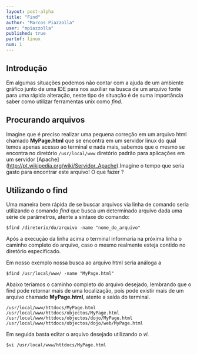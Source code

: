 ```yaml
---
layout: post-alpha
title: "Find"
author: "Marcos Piazzolla"
user: "mpiazzolla"
published: true
partof: linux
num: 1
---
```


## Introdução

Em algumas situações podemos não contar com a ajuda de um ambiente gráfico junto de uma IDE para nos
auxiliar na busca de um arquivo fonte para uma rápida alteração, neste tipo de situação é de suma 
importância saber como utilizar ferramentas unix como _find_.

## Procurando arquivos

Imagine que é preciso realizar uma pequena correção em um arquivo html chamado __MyPage.html__ que se
encontra em um servidor linux do qual temos apenas acesso ao terminal e nada mais, sabemos que o
mesmo se encontra no diretório `/usr/local/www` diretório padrão para aplicações em um servidor
[Apache] (http://pt.wikipedia.org/wiki/Servidor_Apache).Imagine o tempo que seria gasto para
encontrar este arquivo! O que fazer ?

## Utilizando o find

Uma maneira bem rápida de se buscar arquivos via linha de comando seria utilizando o comando _find_
que busca um determinado arquivo dada uma série de parâmetros, atente a sintaxe do comando:

    $find /diretorio/do/arquivo -name "nome_do_arquivo"

Após a execução da linha acima o terminal informaria na próxima linha o caminho completo do arquivo,
caso o mesmo realmente esteja contido no diretório especificado.

Em nosso exemplo nossa busca ao arquivo html seria análoga a

	$find /usr/local/www/ -name "MyPage.html"

Abaixo teríamos o caminho completo do arquivo desejado, lembrando que o find pode retornar mais
de uma localização, pois pode existir mais de um arquivo chamado __MyPage.html__, atente a saída 
do terminal.

	/usr/local/www/httdocs/MyPage.html
	/usr/local/www/httdocs/objectos/MyPage.html
	/usr/local/www/httdocs/objectos/dojo/MyPage.html
	/usr/local/www/httdocs/objectos/dojo/web/MyPage.html
	
Em seguida basta editar o arquivo desejado utilizando o _vi_.

	$vi /usr/local/www/httdocs/MyPage.html